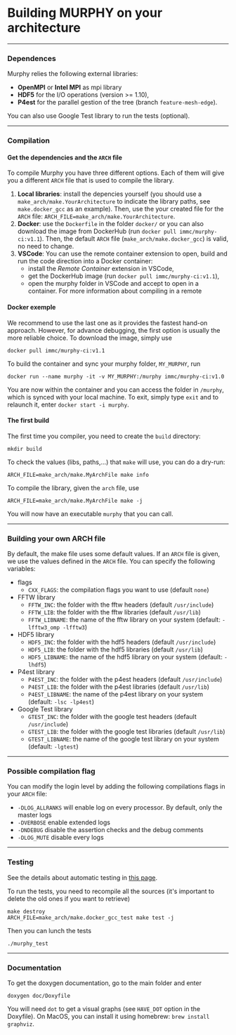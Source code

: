 # Building MURPHY on your architecture

---------------------
### Dependences
Murphy relies the following external libraries:
- **OpenMPI** or **Intel MPI** as mpi library
- **HDF5** for the I/O operations (version >= 1.10),
- **P4est** for the parallel gestion of the tree (branch `feature-mesh-edge`).

You can also use Google Test library to run the tests (optional).

---------------------
### Compilation
#### Get the dependencies and the `ARCH` file
To compile Murphy you have three different options. Each of them will give you a different `ARCH` file that is used to compile the library.
1. **Local libraries**: install the depencies yourself (you should use a `make_arch/make.YourArchitecture` to indicate the library paths, see `make.docker_gcc` as an example). Then, use the your created file for the `ARCH` file: `ARCH_FILE=make_arch/make.YourArchitecture`.
2. **Docker**: use the `Dockerfile` in the folder `docker/` or you can also download the image from DockerHub (run `docker pull immc/murphy-ci:v1.1`). Then, the default `ARCH` file (`make_arch/make.docker_gcc`) is valid, no need to change.
3. **VSCode**: You can use the remote container extension to open, build and run the code direction into a Docker container:
    - install the *Remote Container* extension in VSCode,
    - get the DockerHub image (run `docker pull immc/murphy-ci:v1.1`),
    - open the murphy folder in VSCode and accept to open in a container. For more information about compiling in a remote

#### Docker exemple
We recommend to use the last one as it provides the fastest hand-on approach. However, for advance debugging, the first option is usually the more reliable choice.
To download the image, simply use
```
docker pull immc/murphy-ci:v1.1
```
To build the container and sync your murphy folder, `MY_MURPHY`, run
```
docker run --name murphy -it -v MY_MURPHY:/murphy immc/murphy-ci:v1.0
```
You are now within the container and you can access the folder in `/murphy`, which is synced with your local machine.
To exit, simply type `exit` and to relaunch it, enter `docker start -i murphy`.

#### The first build
The first time you compiler, you need to create the `build` directory:
```
mkdir build
```
To check the values (libs, paths,...) that `make` will use, you can do a dry-run:
```
ARCH_FILE=make_arch/make.MyArchFile make info
```
To compile the library, given the `arch` file, use
```
ARCH_FILE=make_arch/make.MyArchFile make -j
```
You will now have an executable `murphy` that you can call.

---------------------
### Building your own ARCH file
By default, the make file uses some default values. If an `ARCH` file is given, we use the values defined in the `ARCH` file.
You can specify the following variables:
- flags
    - `CXX_FLAGS`: the compilation flags you want to use (default `none`)
- FFTW library
    - `FFTW_INC`: the folder with the fftw headers (default `/usr/include`)
    - `FFTW_LIB`: the folder with the fftw libraries (default `/usr/lib`)
    - `FFTW_LIBNAME`: the name of the fftw library on your system (default: `-lfftw3_omp -lfftw3`)
- HDF5 library
    - `HDF5_INC`: the folder with the hdf5 headers (default `/usr/include`)
    - `HDF5_LIB`: the folder with the hdf5 libraries (default `/usr/lib`)
    - `HDF5_LIBNAME`: the name of the hdf5 library on your system (default: `-lhdf5`)
- P4est library
    - `P4EST_INC`: the folder with the p4est headers (default `/usr/include`)
    - `P4EST_LIB`: the folder with the p4est libraries (default `/usr/lib`)
    - `P4EST_LIBNAME`: the name of the p4est library on your system (default: `-lsc -lp4est`)
- Google Test library
    - `GTEST_INC`: the folder with the google test headers (default `/usr/include`)
    - `GTEST_LIB`: the folder with the google test libraries (default `/usr/lib`)
    - `GTEST_LIBNAME`: the name of the google test library on your system (default: `-lgtest`)

---------------------
### Possible compilation flag
You can modify the login level by adding the following compilations flags in your `ARCH` file:
- ```-DLOG_ALLRANKS``` will enable log on every processor. By default, only the master logs
- ```-DVERBOSE``` enable extended logs
- ```-DNDEBUG``` disable the assertion checks and the debug comments
- ```-DLOG_MUTE``` disable every logs

---------------------
### Testing
See the details about automatic testing in [this page](doc/contribute.md).

To run the tests, you need to recompile all the sources (it's important to delete the old ones if you want to retrieve)
```
make destroy
ARCH_FILE=make_arch/make.docker_gcc_test make test -j
```
Then you can lunch the tests
```
./murphy_test
```

---------------------
### Documentation
To get the doxygen documentation, go to the main folder and enter
```
doxygen doc/Doxyfile
```
You will need `dot` to get a visual graphs (see `HAVE_DOT` option in the Doxyfile).
On MacOS, you can install it using homebrew: `brew install graphviz`.
